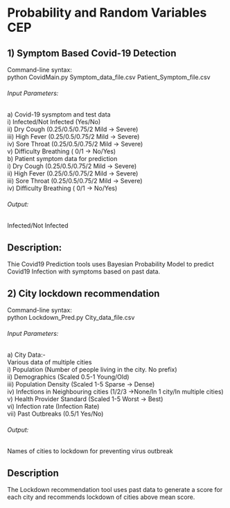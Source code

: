 # Probability and Random Variables CEP

## 1) Symptom Based Covid-19 Detection 
Command-line syntax:   
      python CovidMain.py Symptom_data_file.csv Patient_Symptom_file.csv  
###### Input Parameters:   
a) Covid-19 sysmptom and test data   
   i) Infected/Not Infected  (Yes/No)   
   ii) Dry Cough (0.25/0.5/0.75/2  Mild -> Severe)   
   iii) High Fever (0.25/0.5/0.75/2  Mild -> Severe)   
   iv) Sore Throat (0.25/0.5/0.75/2  Mild -> Severe)   
   v) Difficulty Breathing  ( 0/1 -> No/Yes)    
b) Patient symptom data for prediction   
   i) Dry Cough (0.25/0.5/0.75/2  Mild -> Severe)    
   ii) High Fever (0.25/0.5/0.75/2  Mild -> Severe)     
   iii) Sore Throat (0.25/0.5/0.75/2  Mild -> Severe)     
   iv) Difficulty Breathing ( 0/1 -> No/Yes)    
###### Output:   
Infected/Not Infected   

## Description: 
Thie Covid19 Prediction tools uses Bayesian Probability Model to predict Covid19 Infection with symptoms based on past data.
## 2) City lockdown recommendation   
Command-line syntax:     
      python Lockdown_Pred.py City_data_file.csv   
###### Input Parameters:   
a) City Data:-   
   Various data of multiple cities    
   i) Population (Number of people living in the city. No prefix)    
   ii) Demographics  (Scaled 0.5-1 Young/Old)   
   iii) Population Density (Scaled 1-5 Sparse -> Dense)   
   iv) Infections in Neighbouring cities (1/2/3 ->None/In 1 city/In multiple cities)   
   v) Health Provider Standard (Scaled 1-5 Worst -> Best)    
   vi) Infection rate (Infection Rate)   
   vii) Past Outbreaks (0.5/1 Yes/No)      
          
###### Output:        
Names of cities to lockdown for preventing virus outbreak    

## Description
The Lockdown recommendation tool uses past data to generate a score for each city and recommends lockdown of cities above mean score.
